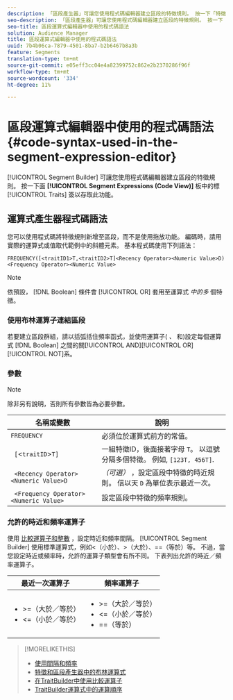 ```yaml
---
description: 「區段產生器」可讓您使用程式碼編輯器建立區段的特徵規則。 按一下「特徵」面板中的「區段運算式（程式碼檢視）」標籤以存取此功能。
seo-description: 「區段產生器」可讓您使用程式碼編輯器建立區段的特徵規則。 按一下「特徵」面板中的「區段運算式（程式碼檢視）」標籤以存取此功能。
seo-title: 區段運算式編輯器中使用的程式碼語法
solution: Audience Manager
title: 區段運算式編輯器中使用的程式碼語法
uuid: 7b4b06ca-7879-4501-8ba7-b2b6467b8a3b
feature: Segments
translation-type: tm+mt
source-git-commit: e05eff3cc04e4a82399752c862e2b2370286f96f
workflow-type: tm+mt
source-wordcount: '334'
ht-degree: 11%

---
```



# 區段運算式編輯器中使用的程式碼語法 {#code-syntax-used-in-the-segment-expression-editor}

[!UICONTROL Segment Builder] 可讓您使用程式碼編輯器建立區段的特徵規則。 按一下面 **[!UICONTROL Segment Expressions (Code View)]** 板中的標 [!UICONTROL Traits] 簽以存取此功能。

## 運算式產生器程式碼語法

您可以使用程式碼將特徵規則新增至區段，而不是使用拖放功能。 編碼時，請用實際的運算式或值取代範例中的斜體元素。 基本程式碼使用下列語法：

```
FREQUENCY([<traitID1>T,<traitID2>T]<Recency Operator><Numeric Value>D)
<Frequency Operator><Numeric Value>
```

>[!NOTE]
>
>依預設， [!DNL Boolean] 條件會 [!UICONTROL OR] 套用至運算式 *中的多* 個特徵。

### 使用布林運算子連結區段

若要建立區段群組，請以括弧括住頻率函式，並使用運算子( *、* 和)設定每個運算式 [!DNL Boolean] 之間的關[!UICONTROL AND][!UICONTROL OR][!UICONTROL NOT]系。

### 參數

>[!NOTE]
>
>除非另有說明，否則所有參數皆為必要參數。

| 名稱或變數 | 說明 |
|---|---|
| `FREQUENCY` | 必須位於運算式前方的常值。 |
| ` [`&lt;`traitID`>`T]` | 一組特徵ID，後面接著字母 `T`。 以逗號分隔多個特徵。 例如, `[123T, 456T]`. |
| ` <Recency Operator><Numeric Value>D` | *（可選）* ，設定區段中特徵的時近規則。 信以天 `D` 為單位表示最近一次。 |
| ` <Frequency Operator><Numeric Value>` | 設定區段中特徵的頻率規則。 |

### 允許的時近和頻率運算子

使用 [比較運算子和整數](../../features/segments/recency-and-frequency.md) ，設定時近和頻率間隔。 [!UICONTROL Segment Builder] 使用標準運算式，例如&lt;（小於）、>（大於）、==（等於）等。 不過，當您設定時近或頻率時，允許的運算子類型會有所不同。 下表列出允許的時近／頻率運算子。

<table id="table_2F92617CB472442BA5639E24DB4E43D3"> 
 <thead> 
  <tr> 
   <th colname="col1" class="entry"> 最近一次運算子 </th> 
   <th colname="col2" class="entry"> 頻率運算子 </th> 
  </tr> 
 </thead>
 <tbody> 
  <tr> 
   <td colname="col1"> 
    <ul id="ul_66D11A34097648A997BA5C6CCC38503A"> 
     <li id="li_EA0B607E58834E62B427C0B7626C2BD1">&gt;=（大於／等於） </li> 
     <li id="li_CFE3D2DBEF424093A0497A70324D5B31">&lt;=（小於／等於） </li> 
    </ul> </td> 
   <td colname="col2"> 
    <ul id="ul_A5A38BCD71B844F0B5FB28256069F87E"> 
     <li id="li_EA17C353214E4C2EA2B70169C94A2E53">&gt;=（大於／等於） </li> 
     <li id="li_87CE5CCC6B44446BB2FD0AAD47712368">&lt;=（小於／等於） </li> 
     <li id="li_7E922AEF3A524E78A18A9F6ECBF7460B">==（等於） </li> 
    </ul> </td> 
  </tr> 
 </tbody> 
</table>

>[!MORELIKETHIS]
>
>* [使用間隔和頻率](../../features/segments/recency-and-frequency.md)
>* [特徵和區段產生器中的布林運算式](../../reference/boolean-expressions-tsb.md)
>* [在TraitBuilder中使用比較運算子](../../features/traits/trait-comparison-operators.md)
>* [TraitBuilder運算式中的運算順序](../../features/traits/trait-operator-precedence.md)

